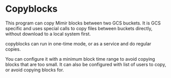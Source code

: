 # Copyblocks

This program can copy Mimir blocks between two GCS buckets. It is GCS specific and uses special calls to copy
files between buckets directly, without download to a local system first.

copyblocks can run in one-time mode, or as a service and do regular copies.

You can configure it with a minimum block time range to avoid copying blocks that are too small.
It can also be configured with list of users to copy, or avoid copying blocks for.
